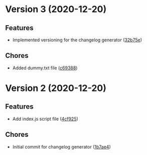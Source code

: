 # Version 3 (2020-12-20)

## Features
* Implemented versioning for the changelog generator ([32b75e](https://github.com/jackyef/changelog-generator/commit/32b75e2b4b1e03be86f368a2d00ae4b3636aa9ca))

## Chores
* Added dummy.txt file ([c69388](https://github.com/jackyef/changelog-generator/commit/c69388dd2d504f0c1aeb1ac95db7b2b5b6167720))

# Version 2 (2020-12-20)

## Features
* Add index.js script file ([4cf925](https://github.com/jackyef/changelog-generator/commit/4cf9258f81bc3e125da57eb45c35a217bfbbf7bd))

## Chores
* Initial commit for changelog generator ([1b7ae4](https://github.com/jackyef/changelog-generator/commit/1b7ae46d74d6eb765bfa2fb291b52e2c430e9794))

